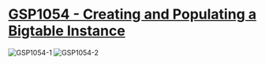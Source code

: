 # [GSP1054 - Creating and Populating a Bigtable Instance](https://www.cloudskillsboost.google/games/5130/labs/33475)

![GSP1054-1](GSP1054-1.png)
![GSP1054-2](GSP1054-2.png)
